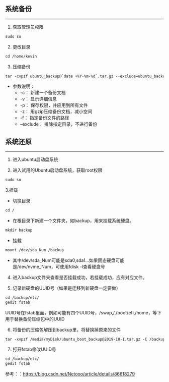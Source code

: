 ## 系统备份
----------

1. 获取管理员权限
```html
sudo su
```

2. 更改目录
```html
cd /home/kevin
```

3. 压缩备份
```html
tar -cvpzf ubuntu_backup@`date +%Y-%m-%d`.tar.gz --exclude=ubuntu_backup@`date +%Y-%m-%d`.tar.gz --exclude=/proc --exclude=/tmp --exclude=/boot --exclude=/lost+found --exclude=/media --exclude=/mnt --exclude=/run /
```
* 参数说明： 
  * -c： 新建一个备份文档 
  * -v： 显示详细信息 
  * -p： 保存权限，并应用到所有文件 
  * -z： 用gzip压缩备份文档，减小空间 
  * -f： 指定备份文件的路径 
  * –exclude： 排除指定目录，不进行备份





## 系统还原
----------

1. 进入ubuntu启动盘系统

2. 进入试用的Ubuntu启动盘系统，获取root权限
```html
sudo su
```

3.挂载

* 切换目录
```html
cd /
```

* 在根目录下新建一个文件夹，如backup，用来挂载系统硬盘。
```html
mkdir backup
```

* 挂载
```html
mount /dev/sda_Num /backup
```
  * 其中/dev/sda_Num可能是sda0,sda1...如果固态硬盘可能是/dev/nvme_Num，可使用fdisk -l查看硬盘号

4. 进入backup文件夹查看是否挂载成功，若挂载成功，应有对应文件。

5. 记录新硬盘的UUID号（如果是迁移到新硬盘一定要做）
```html
cd /backup/etc/
gedit fstab
```
UUID号在fstab里面，例如可能有四个UUID号，/swap,/,/boot/efi,/home，等下用于替换备份压缩包中的UUID

6. 将备份的压缩包解压到backup里，将替换掉原来的文件
```html
tar -xvpzf /media/myDisk/ubuntu_boot_backup@2019-10-1.tar.gz -C /backup
```

7. 打开fstab修改UUID号
```html
cd /backup/etc/
gedit fstab
```

参考：：https://blog.csdn.net/Netooo/article/details/86618279
